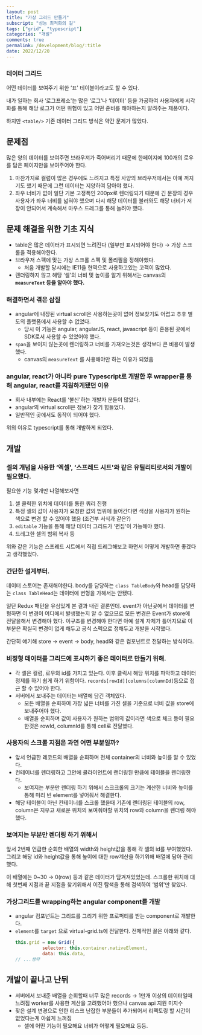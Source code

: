 ```yaml
---
layout: post
title: "가상 그리드 만들기"
subscript: "성능 최적화의 길"
tags: ["grid", "typescript"]
categories: "개발"
comments: true
permalink: /development/blog/:title
date: 2022/12/20
---
```


### 데이터 그리드

어떤 데이터를 보여주기 위한 ‘표' 테이블이라고도 할 수 있다.

내가 일하는 회사 ‘로그프레소'는 많은 ‘로그'나 ‘데이터' 등을 가공하여 사용자에게 시각화를 통해 해당 로그가 어떤 위험이 있고 어떤 준비를 해야하는지 알려주는 제품이다.

하지만 `<table/>` 기존 데이터 그리드 방식은 약간 문제가 많았다.

## 문제점

많은 양의 데이터를 보여주면 브라우져가 죽어버리기 때문에 한페이지에 100개의 로우를 담은 페이지만을 보여주어야 한다.

1. 마찬가지로 컬럼이 많은 경우에도 느려지고 특정 사양의 브라우저에서는 아예 꺼지기도 했기 때문에 그런 데이터는 지양하여 담아야 했다.
2. 좌우 너비가 없이 일단 기본 고정폭인 200px로 렌더링되기 때문에 긴 문장의 경우 사용자가 좌우 너비를 넓혀야 했으며 다시 해당 데이터를 불러와도 해당 너비가 저장이 안되어서 계속해서 마우스 드레그를 통해 늘려야 했다.

## 문제 해결을 위한 기초 지식

- table은 많은 데이터가 표시되면 느려진다 (일부만 표시되어야 한다) → 가상 스크롤을 적용해야한다.
- 브라우저 스펙에 맞는 가상 스크롤 스펙 및 폴리필을 정해야했다.
  - 처음 개발할 당시에는 IE11을 현역으로 사용하고있는 고객이 많았다.
- 렌더링하지 않고 해당 ‘셀'의 너비 및 높이를 알기 위해서는 canvas의 **`measureText` 등을 알아야 했다.**

### 해결하면서 겪은 삽질

- angular에 내장된 virtual scroll은 사용하는곳이 없어 정보찾기도 어렵고 추후 별도의 플랫폼에서 사용할 수 없었다.
  - 당시 이 기능은 angular, angularJS, react, javascript 등이 혼용된 곳에서 SDK로서 사용할 수 있었어야 했다.
- `span`을 보이지 않는곳에 렌더링하고 너비를 가져오는것은 생각보다 큰 비용이 발생했다.
  - canvas의 `measureText` 를 사용해야만 하는 이유가 되었음

### angular, react가 아니라 pure Typescript로 개발한 후 wrapper를 통해 angular, react를 지원하게됐던 이유

- 회사 내부에는 React를 ‘불신'하는 개발자 분들이 많았다.
- angular의 virtual scroll은 정보가 찾기 힘들었다.
- 일반적인 곳에서도 동작이 되어야 했다.

위의 이유로 typescript를 통해 개발하게 되었다.

## 개발

### 셀의 개념을 사용한 ‘엑셀', ‘스프레드 시트'와 같은 유틸리티로서의 개발이 필요했다.

필요한 기능 몇개만 나열해보자면

1. 셀 클릭한 위치에 데이터를 통한 쿼리 진행
2. 특정 셀의 값이 사용자가 요청한 값의 범위에 들어간다면 색상을 사용자가 원하는 색으로 변경 할 수 있어야 했음 (조건부 서식과 같은?)
3. `editable` 기능을 통해 해당 데이터 그리드가 ‘편집'이 가능해야 했다.
4. 드레그한 셀의 범위 복사 등

위와 같은 기능은 스프레드 시트에서 직접 드레그해보고 하면서 어떻게 개발하면 좋겠다고 생각했었다.

### 간단한 설계부터.

데이터 스토어는 존재해야한다. body를 담당하는 `class TableBody`와 head를 담당하는 `class TableHead`는 데이터에 변형을 가해서는 안됐다.

일단 Redux 패턴을 유심있게 본 결과 내린 결론인데. event가 아닌곳에서 데이터를 변형하면 이 변경이 어디에서 발생했는지 알 수 없으므로 모든 변경은 Event가 store에 전달을해서 변경해야 했다. 이구조를 변경해야 한다면 아예 설계 자체가 틀어지므로 이 부분은 확실히 변경이 없게 해두고 공식 스펙으로 정해두고 개발을 시작했다.

간단히 얘기해 store -> event -> body, head와 같은 컴포넌트로 전달하는 방식이다.

### 비정형 데이터를 그리드에 표시하기 좋은 데이터로 만들기 위해.

- 각 셀은 컬럼, 로우의 id를 가지고 있는다. 이후 클릭시 해당 위치를 파악하고 데이터 정제를 하기 쉽게 하기 위함이다. `records[rowId][columns[columnId]`등으로 접근 할 수 있어야 한다.
- 서버에서 보내주는 데이터는 배열에 담긴 객체였다.
  - 모든 배열을 순회하여 가장 넓은 너비를 가진 셀을 기준으로 너비 값을 store에 보내주어야 했다.
  - 배열을 순회하며 값이 사용자가 원하는 범위의 값이라면 색으로 체크 등이 필요한것은 rowId, columnId를 통해 cell로 전달했다.

### 사용자의 스크롤 지점은 과연 어떤 부분일까?

- 앞서 언급한 레코드의 배열을 순회하며 전체 container의 너비와 높이를 알 수 있었다.
- 컨테이너를 렌더링하고 그안에 클라이언트에 랜더링된 만큼에 테이블을 렌더링한다.
  - 보여지는 부분만 렌더링 하기 위해서 스크크롤의 크기는 계산한 너비와 높이를 통해 미리 빈 element를 넣어줘서 해결한다.
- 해당 테이블이 아닌 컨테이너를 스크롤 했을때 기존에 렌더링된 테이블의 row, column은 지우고 새로운 위치의 보여줘야할 위치의 row와 column을 렌더링 해야했다.

### 보여지는 부분만 렌더링 하기 위해서

앞서 2번째 언급한 순회한 배열의 width와 height값을 통해 각 셀의 id를 부여했었다. 그리고 해당 id와 height값을 통해 높이에 대한 row계산을 하기위해 배열에 담아 관리했다.

이 배열에는 0~30 → 0(row) 등과 같은 데이터가 담겨져있었는데. 스크롤한 위치에 대해 첫번째 지점과 끝 지점을 찾기위해서 이진 탐색을 통해 검색하여 ‘범위'만 찾았다.

### 가상그리드를 wrapping하는 angular component를 개발

- angular 컴포넌트는 그리드를 그리기 위한 프로퍼티를 받는 component로 개발한다.
- `element`를 `target` 으로 virtual-grid.ts에 전달한다. 전체적인 꼴은 아래와 같다.
  ```jsx
  this.grid = new Grid({
  			selector: this.container.nativeElement,
  			data: this.data,
  // ...생략
  ```

## 개발이 끝나고 난뒤

- 서버에서 보내준 배열을 순회할때 너무 많은 records → 1만개 이상의 데이터일때 느려짐 worker를 사용한 계산을 고려했어야 했으나 canvas api 지원 미지수
- 잦은 설계 변경으로 인한 리스크 난잡한 부분들이 추가되어서 리펙토링 할 시간이 없었다는게 아쉽게 느껴짐
  - 셀에 어떤 기능이 필요해요 너비가 어떻게 필요해요 등등.
